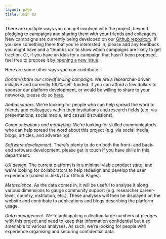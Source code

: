 ```yaml
---
layout: page
title: Join Us
---
```


There are multiple ways you can get involved with the project, beyond pledging to campaigns and sharing them with your friends and colleagues. New campaigns are currently being developed on our [Github repository](https://github.com/FreeOurKnowledge/community/issues). If you see something there that you're interested in, please add any feedback you might have and a 'thumbs up' to show which campaigns are likely to get traction. Or, if you have an idea for a campaign that hasn't been proposed, feel free to propose it by [opening a new issue](https://github.com/FreeOurKnowledge/community/issues/new/choose).

Here are some other ways you can contribute:

*Donate/share our crowdfunding campaign*. We are a researcher-driven initiative and currently 100% self-funded. If you can afford a few dollars to sponsor our platform development, or would be willing to share to your networks, please do so [here](https://www.gofundme.com/f/rpjkz-test). 

*Ambassadors*. We're looking for people who can help spread the word to friends and colleagues within their institutions and research fields (e.g. via presentations, social media, and casual discussions). 

*Communications and marketing*. We're looking for skilled communicator/s who can help spread the word about this project (e.g. via social media, blogs, articles, and advertising).

*Software development*. There's plenty to do on both the front- and back-end software development, please get in touch if you have skills in this department.

*UX design*. The current platform is in a minimal viable product state, and we're looking for collaborators to help redesign and develop the user experience (coded in Jekkyl for Github Pages). 

*Metascience*. As the data comes in, it will be useful to analyse it along various dimensions to gauge community support (e.g. researcher career-level, country, institution, etc.). These analyses will then be displayed on the website and contribute to publications and blogs describing the platform usage.

*Data management*. We're anticipating collecting large numbers of pledges with this project and need to keep that information confidential but also amenable to various analyses. As such, we're looking for people with experience organising and securing confidential data.
